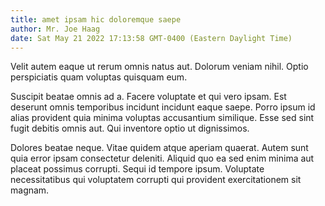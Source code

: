```yaml
---
title: amet ipsam hic doloremque saepe
author: Mr. Joe Haag
date: Sat May 21 2022 17:13:58 GMT-0400 (Eastern Daylight Time)
---
```

Velit autem eaque ut rerum omnis natus aut. Dolorum veniam nihil. Optio perspiciatis quam voluptas quisquam eum.

 Suscipit beatae omnis ad a. Facere voluptate et qui vero ipsam. Est deserunt omnis temporibus incidunt incidunt eaque saepe. Porro ipsum id alias provident quia minima voluptas accusantium similique. Esse sed sint fugit debitis omnis aut. Qui inventore optio ut dignissimos.

 Dolores beatae neque. Vitae quidem atque aperiam quaerat. Autem sunt quia error ipsam consectetur deleniti. Aliquid quo ea sed enim minima aut placeat possimus corrupti. Sequi id tempore ipsum. Voluptate necessitatibus qui voluptatem corrupti qui provident exercitationem sit magnam.